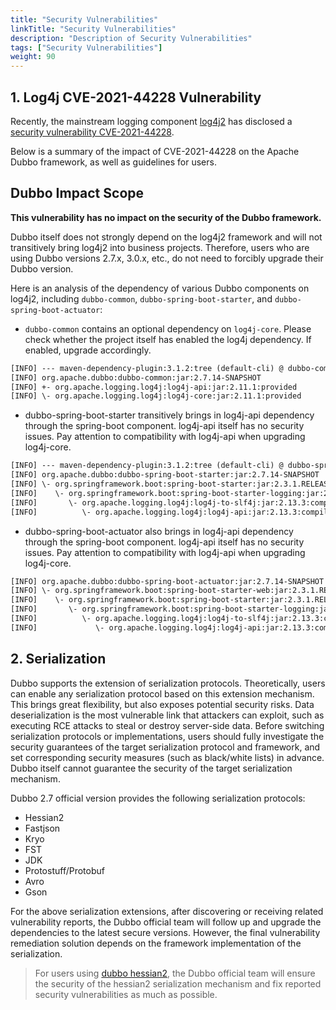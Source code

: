 ```yaml
---
title: "Security Vulnerabilities"
linkTitle: "Security Vulnerabilities"
description: "Description of Security Vulnerabilities"
tags: ["Security Vulnerabilities"]
weight: 90
---
```


## 1. Log4j CVE-2021-44228 Vulnerability

Recently, the mainstream logging component [log4j2](https://logging.apache.org/log4j/2.x/) has disclosed a [security vulnerability CVE-2021-44228](https://cve.mitre.org/cgi-bin/cvename.cgi?name=CVE-2021-44228).

Below is a summary of the impact of CVE-2021-44228 on the Apache Dubbo framework, as well as guidelines for users.

## Dubbo Impact Scope
**This vulnerability has no impact on the security of the Dubbo framework.**

Dubbo itself does not strongly depend on the log4j2 framework and will not transitively bring log4j2 into business projects. Therefore, users who are using Dubbo versions 2.7.x, 3.0.x, etc., do not need to forcibly upgrade their Dubbo version.

Here is an analysis of the dependency of various Dubbo components on log4j2, including `dubbo-common`, `dubbo-spring-boot-starter`, and `dubbo-spring-boot-actuator`:

* `dubbo-common` contains an optional dependency on `log4j-core`. Please check whether the project itself has enabled the log4j dependency. If enabled, upgrade accordingly.
```xml
[INFO] --- maven-dependency-plugin:3.1.2:tree (default-cli) @ dubbo-common ---
[INFO] org.apache.dubbo:dubbo-common:jar:2.7.14-SNAPSHOT
[INFO] +- org.apache.logging.log4j:log4j-api:jar:2.11.1:provided
[INFO] \- org.apache.logging.log4j:log4j-core:jar:2.11.1:provided

```
* dubbo-spring-boot-starter transitively brings in log4j-api dependency through the spring-boot component. log4j-api itself has no security issues. Pay attention to compatibility with log4j-api when upgrading log4j-core.


```xml
[INFO] --- maven-dependency-plugin:3.1.2:tree (default-cli) @ dubbo-spring-boot-starter ---
[INFO] org.apache.dubbo:dubbo-spring-boot-starter:jar:2.7.14-SNAPSHOT
[INFO] \- org.springframework.boot:spring-boot-starter:jar:2.3.1.RELEASE:compile (optional) 
[INFO]    \- org.springframework.boot:spring-boot-starter-logging:jar:2.3.1.RELEASE:compile (optional) 
[INFO]       \- org.apache.logging.log4j:log4j-to-slf4j:jar:2.13.3:compile (optional) 
[INFO]          \- org.apache.logging.log4j:log4j-api:jar:2.13.3:compile (optional) 

```

* dubbo-spring-boot-actuator also brings in log4j-api dependency through the spring-boot component. log4j-api itself has no security issues. Pay attention to compatibility with log4j-api when upgrading log4j-core.

```xml
[INFO] org.apache.dubbo:dubbo-spring-boot-actuator:jar:2.7.14-SNAPSHOT
[INFO] \- org.springframework.boot:spring-boot-starter-web:jar:2.3.1.RELEASE:compile (optional) 
[INFO]    \- org.springframework.boot:spring-boot-starter:jar:2.3.1.RELEASE:compile
[INFO]       \- org.springframework.boot:spring-boot-starter-logging:jar:2.3.1.RELEASE:compile
[INFO]          \- org.apache.logging.log4j:log4j-to-slf4j:jar:2.13.3:compile
[INFO]             \- org.apache.logging.log4j:log4j-api:jar:2.13.3:compile
```

## 2. Serialization
Dubbo supports the extension of serialization protocols. Theoretically, users can enable any serialization protocol based on this extension mechanism. This brings great flexibility, but also exposes potential security risks.
Data deserialization is the most vulnerable link that attackers can exploit, such as executing RCE attacks to steal or destroy server-side data. Before switching serialization protocols or implementations, users should fully investigate the security guarantees of the target serialization protocol and framework, and set corresponding security measures (such as black/white lists) in advance. Dubbo itself cannot guarantee the security of the target serialization mechanism.

Dubbo 2.7 official version provides the following serialization protocols:

* Hessian2
* Fastjson
* Kryo
* FST
* JDK
* Protostuff/Protobuf
* Avro
* Gson

For the above serialization extensions, after discovering or receiving related vulnerability reports, the Dubbo official team will follow up and upgrade the dependencies to the latest secure versions. However, the final vulnerability remediation solution depends on the framework implementation of the serialization.

> For users using [dubbo hessian2](https://github.com/apache/dubbo-hessian-lite/releases), the Dubbo official team will ensure the security of the hessian2 serialization mechanism and fix reported security vulnerabilities as much as possible.